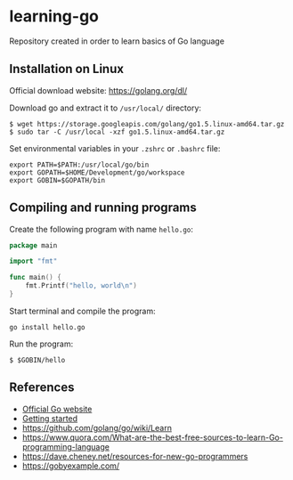 # learning-go
Repository created in order to learn basics of Go language

Installation on Linux
---------------------

Official download website: https://golang.org/dl/

Download go and extract it to `/usr/local/` directory:

```
$ wget https://storage.googleapis.com/golang/go1.5.linux-amd64.tar.gz
$ sudo tar -C /usr/local -xzf go1.5.linux-amd64.tar.gz
```

Set environmental variables in your `.zshrc` or `.bashrc` file:

```
export PATH=$PATH:/usr/local/go/bin
export GOPATH=$HOME/Development/go/workspace
export GOBIN=$GOPATH/bin
```

Compiling and running programs
------------------------------

Create the following program with name `hello.go`:

```go
package main

import "fmt"

func main() {
    fmt.Printf("hello, world\n")
}
```

Start terminal and compile the program:

```
go install hello.go
```

Run the program:

```
$ $GOBIN/hello
```

References
----------
- [Official Go website](https://golang.org)
- [Getting started](https://golang.org/doc/install)
- https://github.com/golang/go/wiki/Learn
- https://www.quora.com/What-are-the-best-free-sources-to-learn-Go-programming-language
- https://dave.cheney.net/resources-for-new-go-programmers
- https://gobyexample.com/
